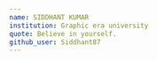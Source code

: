 ```yaml
---
name: SIDDHANT KUMAR
institution: Graphic era university
quote: Believe in yourself.
github_user: Siddhant87
---
```

